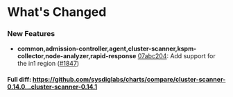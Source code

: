 # What's Changed

### New Features
- **common,admission-controller,agent,cluster-scanner,kspm-collector,node-analyzer,rapid-response** [07abc204](https://github.com/sysdiglabs/charts/commit/07abc204fd61e4692b48cf36babf0eecae6d154b): Add support for the in1 region ([#1847](https://github.com/sysdiglabs/charts/issues/1847))
#### Full diff: https://github.com/sysdiglabs/charts/compare/cluster-scanner-0.14.0...cluster-scanner-0.14.1
